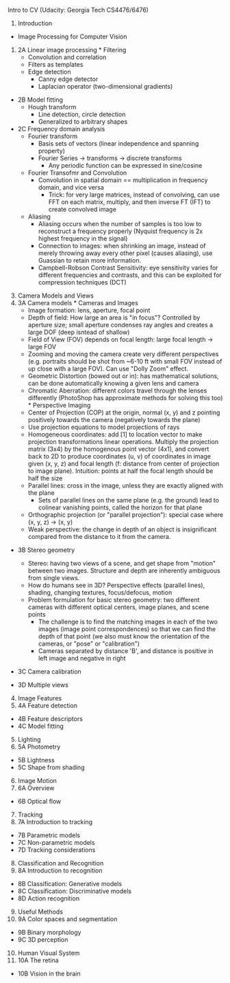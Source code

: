 Intro to CV (Udacity: Georgia Tech CS4476/6476)

1.  Introduction
*  Image Processing for Computer Vision
  1. 2A Linear image processing
    * Filtering
      * Convolution and correlation
      * Filters as templates
      * Edge detection
        * Canny edge detector
        * Laplacian operator (two-dimensional gradients)
  * 2B Model fitting
    * Hough transform
      * Line detection, circle detection
      * Generalized to arbitrary shapes
  * 2C Frequency domain analysis
    * Fourier transform
      * Basis sets of vectors (linear independence and spanning property)
      * Fourier Series -> transforms -> discrete transforms
        * Any periodic function can be expressed in sine/cosine
    * Fourier Transofmr and Convolution
      * Convolution in spatial domain == multiplication in frequency domain, and vice versa
        * Trick: for very large matrices, instead of convolving, can use FFT on each matrix, multiply, and then inverse FT (IFT) to create convolved image
    * Aliasing
      * Aliasing occurs when the number of samples is too low to reconstruct a frequency properly (Nyquist frequency is 2x highest frequency in the signal)
      * Connection to images: when shrinking an image, instead of merely throwing away every other pixel (causes aliasing), use Guassian to retain more information.
      * Campbell-Robson Contrast Sensitivity: eye sensitivity varies for different frequencies and contrasts, and this can be exploited for compression techniques (DCT)
3. Camera Models and Views
  1. 3A Camera models
    * Cameras and Images
      * Image formation: lens, aperture, focal point
      * Depth of field: How large an area is "in focus"? Controlled by aperture size; small aperture condenses ray angles and creates a large DOF (deep isntead of shallow)
      * Field of View (FOV) depends on focal length: large focal length -> large FOV
      * Zooming and moving the camera create very different perspectives (e.g. portraits should be shot from ~6-10 ft with small FOV instead of up close with a large FOV). Can use "Dolly Zoom" effect.
      * Geometric Distortion (bowed out or in): has mathematical solutions, can be done automatically knowing a given lens and camera
      * Chromatic Aberration: different colors travel through the lenses differently (PhotoShop has approximate methods for solving this too)
    * Perspective Imaging
      * Center of Projection (COP) at the origin, normal (x, y) and z pointing positively towards the camera (negatively towards the plane)
      * Use projection equations to model projections of rays
      * Homogeneous coordinates: add [1] to location vector to make projection transformations linear operations. Multiply the projection matrix (3x4) by the homogenous point vector (4x1), and convert back to 2D to produce coordinates (u, v) of coordinates in image given (x, y, z) and focal length (f: distance from center of projection to image plane). Intuition: points at half the focal length should be half the size
      * Parallel lines: cross in the image, unless they are exactly aligned with the plane
        * Sets of parallel lines on the same plane (e.g. the ground) lead to colinear vanishing points, called the horizon for that plane
      * Orthographic projection (or "parallel projection"): special case where (x, y, z) -> (x, y)
      * Weak perspective: the change in depth of an object is insignificant compared from the distance to it from the camera.
  * 3B Stereo geometry
    * Stereo: having two views of a scene, and get shape from "motion" between two images. Structure and depth are inherently ambiguous from single views.
    * How do humans see in 3D? Perspective effects (parallel lines), shading, changing textures, focus/defocus, motion
    * Problem formulation for basic stereo geometry: two different cameras with different optical centers, image planes, and scene points
      * The challenge is to find the matching images in each of the two images (image point correspondences) so that we can find the depth of that point (we also must know the orientation of the cameras, or "pose" or "calibration")
      * Cameras separated by distance 'B', and distance is positive in left image and negative in right

  * 3C Camera calibration
  * 3D Multiple views
4. Image Features
  1. 4A Feature detection
  * 4B Feature descriptors
  * 4C Model fitting
5. Lighting
  1. 5A Photometry
  * 5B Lightness
  * 5C Shape from shading
6.  Image Motion
  1. 6A Overview
  * 6B Optical flow
7.  Tracking
  1. 7A Introduction to tracking
  * 7B Parametric models
  * 7C Non-parametric models
  * 7D Tracking considerations
8.  Classification and Recognition
  1. 8A Introduction to recognition
  * 8B Classification: Generative models
  * 8C Classification: Discriminative models
  * 8D Action recognition
9.  Useful Methods
  1. 9A Color spaces and segmentation
  * 9B Binary morphology
  * 9C 3D perception
10. Human Visual System
  1. 10A The retina
  * 10B Vision in the brain
